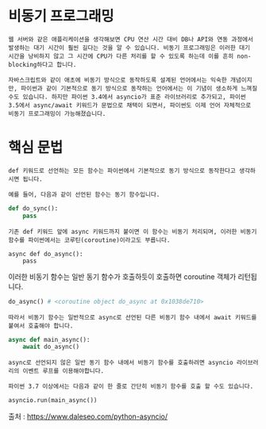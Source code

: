 # 비동기 프로그래밍 

    웹 서버와 같은 애플리케이션을 생각해보면 CPU 연산 시간 대비 DB나 API와 연동 과정에서 발생하는 대기 시간이 훨씬 길다는 것을 알 수 있습니다. 비동기 프로그래밍은 이러한 대기 시간을 낭비하지 않고 그 시간에 CPU가 다른 처리를 할 수 있도록 하는데 이를 흔히 non-blocking하다고 합니다.

    자바스크립트와 같이 애초에 비동기 방식으로 동작하도록 설계된 언어에서는 익숙한 개념이지만, 파이썬과 같이 기본적으로 동기 방식으로 동작하는 언어에서는 이 기념이 생소하게 느껴질 수도 있습니다. 하지만 파이썬 3.4에서 asyncio가 표준 라이브러리로 추가되고, 파이썬 3.5에서 async/await 키워드가 문법으로 채택이 되면서, 파이썬도 이제 언어 자체적으로 비동기 프로그래밍이 가능해졌습니다.

# 핵심 문법 

    def 키워드로 선언하는 모든 함수는 파이썬에서 기본적으로 동기 방식으로 동작한다고 생각하시면 됩니다.

    예를 들어, 다음과 같이 선언된 함수는 동기 함수입니다.

```python
def do_sync():
    pass
```

    기존 def 키워드 앞에 async 키워드까지 붙이면 이 함수는 비동기 처리되며, 이러한 비동기 함수를 파이썬에서는 코루틴(coroutine)이라고도 부릅니다.
```
async def do_async():
    pass
```

이러한 비동기 함수는 일반 동기 함수가 호출하듯이 호출하면 coroutine 객체가 리턴됩니다.

```python
do_async() # <coroutine object do_async at 0x1038de710>
```

    따라서 비동기 함수는 일반적으로 async로 선언된 다른 비동기 함수 내에서 await 키워드를 붙여서 호출해야 합니다.

```py
async def main_async():
    await do_async()
```

    async로 선언되지 않은 일반 동기 함수 내에서 비동기 함수를 호출하려면 asyncio 라이브러리의 이벤트 루프를 이용해야합니다.

    파이썬 3.7 이상에서는 다음과 같이 한 줄로 간단히 비동기 함수를 호출 할 수도 있습니다.
```py
asyncio.run(main_async())
```
출처 : https://www.daleseo.com/python-asyncio/